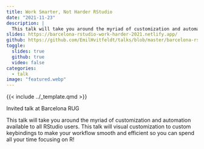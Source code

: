 ```yaml
---
title: Work Smarter, Not Harder RStudio
date: "2021-11-23"
description: |
  This talk will take you around the myriad of customization and automation available to all RStudio users.
slides: https://barcelona-rstudio-work-harder-2021.netlify.app/
github: https://github.com/EmilHvitfeldt/talks/blob/master/barcelona-rstudio-work-smart-not-hard
toggle:
  slides: true
  github: true
  video: false
categories:
  - talk
image: "featured.webp"
---
```


{{< include ../_template.qmd >}}

Invited talk at Barcelona RUG

This talk will take you around the myriad of customization and automation available to all RStudio users. This talk will visual customization to custom keybindings to make your workflow smooth and efficient so you can spend all your time focusing on R!
